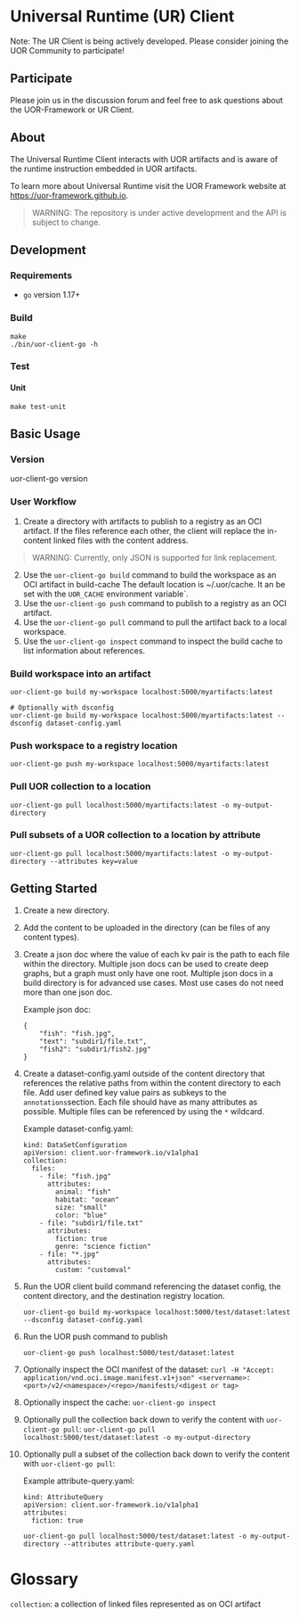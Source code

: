 # Universal Runtime (UR) Client

Note: The UR Client is being actively developed. Please consider joining the UOR Community to participate!

## Participate

Please join us in the discussion forum and feel free to ask questions about the UOR-Framework or UR Client.

## About

The Universal Runtime Client interacts with UOR artifacts and is aware of the runtime instruction
embedded in UOR artifacts.

To learn more about Universal Runtime visit the UOR Framework website at <https://uor-framework.github.io>.

> WARNING: The repository is under active development and the API is subject to change.

## Development

### Requirements

- `go` version 1.17+

### Build

```
make
./bin/uor-client-go -h
```

### Test

#### Unit

```
make test-unit
```

## Basic Usage

### Version

uor-client-go version

### User Workflow

1. Create a directory with artifacts to publish to a registry as an OCI artifact. If the files reference each other, the client will replace the in-content linked files with the content address.
> WARNING: Currently, only JSON is supported for link replacement.
2. Use the `uor-client-go build` command to build the workspace as an OCI artifact in build-cache The default location is ~/.uor/cache. It an be set with the `UOR_CACHE` environment variable`.
3. Use the `uor-client-go push` command to publish to a registry as an OCI artifact.
4. Use the `uor-client-go pull` command to pull the artifact back to a local workspace. 
5. Use the `uor-client-go inspect` command to inspect the build cache to list information about references.

### Build workspace into an artifact

```
uor-client-go build my-workspace localhost:5000/myartifacts:latest
```

```
# Optionally with dsconfig
uor-client-go build my-workspace localhost:5000/myartifacts:latest --dsconfig dataset-config.yaml
```
### Push workspace to a registry location

```
uor-client-go push my-workspace localhost:5000/myartifacts:latest
```

### Pull UOR collection to a location

```
uor-client-go pull localhost:5000/myartifacts:latest -o my-output-directory
```

### Pull subsets of a UOR collection to a location by attribute

```
uor-client-go pull localhost:5000/myartifacts:latest -o my-output-directory --attributes key=value
```

## Getting Started

1. Create a new directory.
2. Add the content to be uploaded in the directory (can be files of any content types).
3. Create a json doc where the value of each kv pair is the path to each file within the directory. Multiple json docs can be used to create deep graphs, but a graph must only have one root. Multiple json docs in a build directory is for advanced use cases. Most use cases do not need more than one json doc.

    Example json doc:
    
    ```
    {
        "fish": "fish.jpg",
        "text": "subdir1/file.txt",
        "fish2": "subdir1/fish2.jpg"
    }
    ```

4. Create a dataset-config.yaml outside of the content directory that references the relative paths from within the content directory to each file. Add user defined key value pairs as subkeys to the `annotations`section. Each file should have as many attributes as possible. Multiple files can be referenced by using the `*` wildcard.

    Example dataset-config.yaml:
    
    ```
    kind: DataSetConfiguration
    apiVersion: client.uor-framework.io/v1alpha1
    collection:
      files:
        - file: "fish.jpg"
          attributes:
            animal: "fish"
            habitat: "ocean"
            size: "small"
            color: "blue"
        - file: "subdir1/file.txt"
          attributes:
            fiction: true  
            genre: "science fiction"
        - file: "*.jpg"
          attributes:
            custom: "customval"
    
    ```

5. Run the UOR client build command referencing the dataset config, the content directory, and the destination registry location.
    ```
    uor-client-go build my-workspace localhost:5000/test/dataset:latest --dsconfig dataset-config.yaml 
    ```
6. Run the UOR push command to publish
    ```
    uor-client-go push localhost:5000/test/dataset:latest
    ```

7. Optionally inspect the OCI manifest of the dataset:
  `curl -H "Accept: application/vnd.oci.image.manifest.v1+json" <servername>:<port>/v2/<namespace>/<repo>/manifests/<digest or tag>`

8. Optionally inspect the cache:
      `uor-client-go inspect`

9. Optionally pull the collection back down to verify the content with `uor-client-go pull`:
`uor-client-go pull localhost:5000/test/dataset:latest -o my-output-directory`

10. Optionally pull a subset of the collection back down to verify the content with `uor-client-go pull`:

     Example attribute-query.yaml:
     ```
     kind: AttributeQuery
     apiVersion: client.uor-framework.io/v1alpha1
     attributes:
       fiction: true
     ```
     `uor-client-go pull localhost:5000/test/dataset:latest -o my-output-directory --attributes attribute-query.yaml`

# Glossary

`collection`: a collection of linked files represented as on OCI artifact
